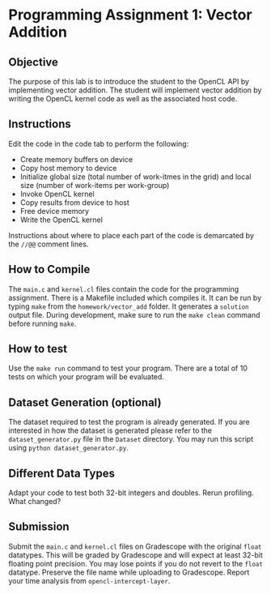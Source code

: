 # Programming Assignment 1: Vector Addition

## Objective

The purpose of this lab is to introduce the student to the OpenCL API by implementing vector addition. The student will implement vector addition by writing the OpenCL kernel code as well as the associated host code.

## Instructions

Edit the code in the code tab to perform the following:

- Create memory buffers on device
- Copy host memory to device
- Initialize global size (total number of work-itmes in the grid) and local size (number of work-items per work-group)
- Invoke OpenCL kernel
- Copy results from device to host
- Free device memory
- Write the OpenCL kernel

Instructions about where to place each part of the code is demarcated by the `//@@` comment lines.

## How to Compile

The `main.c` and `kernel.cl` files contain the code for the programming assignment. There is a Makefile included which compiles it. It can be run by typing `make` from the `homework/vector_add` folder. It generates a `solution` output file. During development, make sure to run the `make clean` command before running `make`. 

## How to test

Use the `make run` command to test your program. There are a total of 10 tests on which your program will be evaluated.

## Dataset Generation (optional)

The dataset required to test the program is already generated. If you are interested in how the dataset is generated please refer to the `dataset_generator.py` file in the `Dataset` directory. You may run this script using `python dataset_generator.py`.

## Different Data Types
Adapt your code to test both 32-bit integers and doubles.  Rerun profiling.  What changed?

## Submission

Submit the `main.c` and `kernel.cl` files on Gradescope with the original `float` datatypes.  This will be graded by Gradescope and will expect at least 32-bit floating point precision.  You may lose points if you do not revert to the `float` datatype. Preserve the file name while uploading to Gradescope.  Report your time analysis from `opencl-intercept-layer`.
